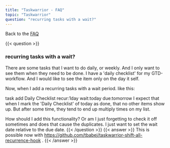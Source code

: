 ```yaml
---
title: "Taskwarrior - FAQ"
topic: "Taskwarrior"
question: "recurring tasks with a wait?"
---
```


Back to the [FAQ](/support/faq)

{{< question >}}
### recurring tasks with a wait?

There are some tasks that I want to do daily, or weekly. And I only want to see them when they need to be done. I have a 'daily checklist' for my GTD-workflow. And I would like to see the item only on the day it self. 

Now, when I add a recurring tasks with a wait period. like this: 

task add Daily Checklist recur:1day wait:today due:tomorrow
I expect that when I mark the 'Daily Checklist' of today as done, that no other items show up. But after some time, they tend to end up multiply times on my list. 

How should I add this functionality? Or am I just forgetting to check it off sometimes and does that cause the duplicates. I just want to set the wait date relative to the due date. 
{{< /question >}}
{{< answer >}}
This is possible now with https://github.com/tbabej/taskwarrior-shift-all-recurrence-hook .
{{< /answer >}}
